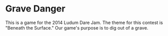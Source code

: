 Grave Danger
=============

This is a game for the 2014 Ludum Dare Jam. The theme for this contest is "Beneath the Surface." Our game's purpose is to dig out of a grave.

